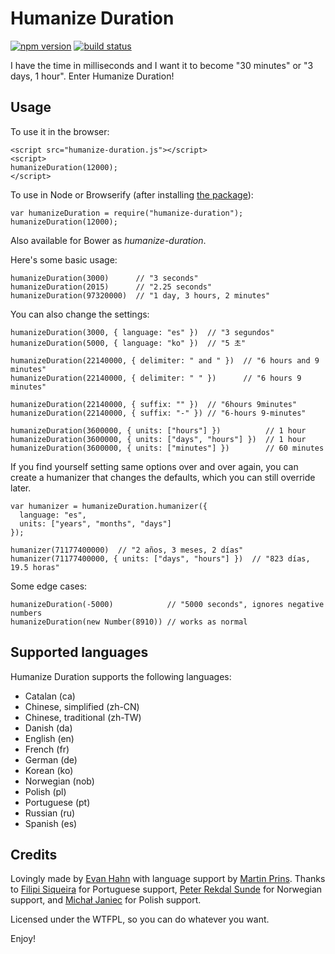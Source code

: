 Humanize Duration
=================

[![npm version](https://badge.fury.io/js/humanize-duration.svg)](https://npmjs.org/package/humanize-duration)
[![build status](https://travis-ci.org/EvanHahn/HumanizeDuration.js.svg?branch=master)](https://travis-ci.org/EvanHahn/HumanizeDuration.js)

I have the time in milliseconds and I want it to become "30 minutes" or "3 days, 1 hour". Enter Humanize Duration!

Usage
-----

To use it in the browser:

    <script src="humanize-duration.js"></script>
    <script>
    humanizeDuration(12000);
    </script>

To use in Node or Browserify (after installing [the package](https://npmjs.org/package/humanize-duration)):

    var humanizeDuration = require("humanize-duration");
    humanizeDuration(12000);

Also available for Bower as *humanize-duration*.

Here's some basic usage:

    humanizeDuration(3000)      // "3 seconds"
    humanizeDuration(2015)      // "2.25 seconds"
    humanizeDuration(97320000)  // "1 day, 3 hours, 2 minutes"

You can also change the settings:

    humanizeDuration(3000, { language: "es" })  // "3 segundos"
    humanizeDuration(5000, { language: "ko" })  // "5 초"

    humanizeDuration(22140000, { delimiter: " and " })  // "6 hours and 9 minutes"
    humanizeDuration(22140000, { delimiter: " " })      // "6 hours 9 minutes"

    humanizeDuration(22140000, { suffix: "" })  // "6hours 9minutes"
    humanizeDuration(22140000, { suffix: "-" }) // "6-hours 9-minutes"

    humanizeDuration(3600000, { units: ["hours"] })          // 1 hour
    humanizeDuration(3600000, { units: ["days", "hours"] })  // 1 hour
    humanizeDuration(3600000, { units: ["minutes"] })        // 60 minutes

If you find yourself setting same options over and over again, you can create a humanizer that changes the defaults, which you can still override later.

    var humanizer = humanizeDuration.humanizer({
      language: "es",
      units: ["years", "months", "days"]
    });

    humanizer(71177400000)  // "2 años, 3 meses, 2 días"
    humanizer(71177400000, { units: ["days", "hours"] })  // "823 días, 19.5 horas"

Some edge cases:

    humanizeDuration(-5000)            // "5000 seconds", ignores negative numbers
    humanizeDuration(new Number(8910)) // works as normal

Supported languages
-------------------

Humanize Duration supports the following languages:

* Catalan (ca)
* Chinese, simplified (zh-CN)
* Chinese, traditional (zh-TW)
* Danish (da)
* English (en)
* French (fr)
* German (de)
* Korean (ko)
* Norwegian (nob)
* Polish (pl)
* Portuguese (pt)
* Russian (ru)
* Spanish (es)

Credits
-------

Lovingly made by [Evan Hahn](http://evanhahn.com/) with language support by [Martin Prins](https://github.com/magarcia). Thanks to [Filipi Siqueira](https://github.com/filipi777) for Portuguese support, [Peter Rekdal Sunde](https://github.com/peters) for Norwegian support, and [Michał Janiec](https://github.com/mjjaniec) for Polish support.

Licensed under the WTFPL, so you can do whatever you want.

Enjoy!
